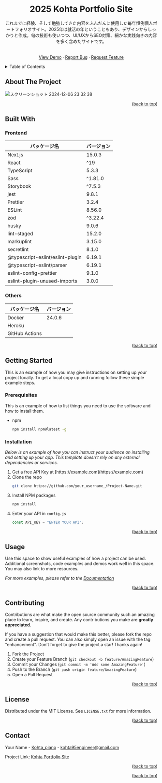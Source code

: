 <a name="readme-top"></a>

<!-- PROJECT LOGO -->
<br />
<div align="center">
  <a href="https://github.com/kohta9521/Portfolio_Kohta">
    <!-- <img width="300" alt="スクリーンショット 2023-11-15 10 19 50" src="https://github.com/kohta9521/kokogohan/assets/100065508/0fdfbcdc-ecde-4cc3-99ba-cb8fd63c0337"> -->

  </a>

  <h1 align="center">2025 Kohta Portfolio Site</h3>

  <p align="center">
これまでに経験、そして勉強してきた内容をふんだんに使用した毎年恒例個人ポートフォリオサイト。2025年は就活の年ということもあり、デザインからしっかりと作成。旬の技術も使いつつ、UI/UXからSEO対策、細かな実践向きの内容を多く含めたサイトです。
    <br />
    <br />
    <br />
    <a href="https://github.com/kohta9521/Portfolio_Kohta">View Demo</a>
    ·
    <a href="https://github.com/kohta9521/Portfolio_Kohta/issues">Report Bug</a>
    ·
    <a href="https://github.com/kohta9521/Portfolio_Kohta/issues">Request Feature</a>
  </p>
</div>

<!-- TABLE OF CONTENTS -->
<details>
  <summary>Table of Contents</summary>
  <ol>
    <li>
      <a href="#about-the-project">About The Project</a>
      <ul>
        <li><a href="#built-with">Built With</a></li>
      </ul>
    </li>
    <li>
      <a href="#getting-started">Getting Started</a>
      <ul>
        <li><a href="#prerequisites">Prerequisites</a></li>
        <li><a href="#installation">Installation</a></li>
      </ul>
    </li>
    <li><a href="#usage">Usage</a></li>
    <li><a href="#roadmap">Roadmap</a></li>
    <li><a href="#contributing">Contributing</a></li>
    <li><a href="#license">License</a></li>
    <li><a href="#contact">Contact</a></li>
    <li><a href="#acknowledgments">Acknowledgments</a></li>
  </ol>
</details>

<!-- ABOUT THE PROJECT -->

## About The Project
![スクリーンショット 2024-12-06 23 32 38](https://github.com/user-attachments/assets/ff9643ac-2140-4fc3-bc77-a9239e7ef159)

<p align="right">(<a href="#readme-top">back to top</a>)</p>

## Built With

### Frontend

| パッケージ名                     | バージョン |
| -------------------------------- | ---------- |
| Next.js                          | 15.0.3     |
| React                            | ^19        |
| TypeScript                       | 5.3.3      |
| Sass                             | ^1.81.0    |
| Storybook                        | ^7.5.3     |
| jest                             | 9.8.1      |
| Prettier                         | 3.2.4      |
| ESLint                           | 8.56.0     |
| zod                              | ^3.22.4    |
| husky                            | 9.0.6      |
| lint-staged                      | 15.2.0     |
| markuplint                       | 3.15.0     |
| secretlint                       | 8.1.0      |
| @typescript-eslint/eslint-plugin | 6.19.1     |
| @typescript-eslint/parser        | 6.19.1     |
| eslint-config-prettier           | 9.1.0      |
| eslint-plugin-unused-imports     | 3.0.0      |


### Others

| パッケージ名   | バージョン |
| -------------- | ---------- |
| Docker         | 24.0.6     |
| Heroku         |            |
| GitHub Actions |            |

<p align="right">(<a href="#readme-top">back to top</a>)</p>

<!-- GETTING STARTED -->

## Getting Started

This is an example of how you may give instructions on setting up your project locally.
To get a local copy up and running follow these simple example steps.

### Prerequisites

This is an example of how to list things you need to use the software and how to install them.

- npm
  ```sh
  npm install npm@latest -g
  ```

### Installation

_Below is an example of how you can instruct your audience on installing and setting up your app. This template doesn't rely on any external dependencies or services._

1. Get a free API Key at [https://example.com](https://example.com)
2. Clone the repo
   ```sh
   git clone https://github.com/your_username_/Project-Name.git
   ```
3. Install NPM packages
   ```sh
   npm install
   ```
4. Enter your API in `config.js`
   ```js
   const API_KEY = "ENTER YOUR API";
   ```

<p align="right">(<a href="#readme-top">back to top</a>)</p>

<!-- USAGE EXAMPLES -->

## Usage

Use this space to show useful examples of how a project can be used. Additional screenshots, code examples and demos work well in this space. You may also link to more resources.

_For more examples, please refer to the [Documentation](https://example.com)_

<p align="right">(<a href="#readme-top">back to top</a>)</p>

<!-- CONTRIBUTING -->

## Contributing

Contributions are what make the open source community such an amazing place to learn, inspire, and create. Any contributions you make are **greatly appreciated**.

If you have a suggestion that would make this better, please fork the repo and create a pull request. You can also simply open an issue with the tag "enhancement".
Don't forget to give the project a star! Thanks again!

1. Fork the Project
2. Create your Feature Branch (`git checkout -b feature/AmazingFeature`)
3. Commit your Changes (`git commit -m 'Add some AmazingFeature'`)
4. Push to the Branch (`git push origin feature/AmazingFeature`)
5. Open a Pull Request

<p align="right">(<a href="#readme-top">back to top</a>)</p>

<!-- LICENSE -->

## License

Distributed under the MIT License. See `LICENSE.txt` for more information.

<p align="right">(<a href="#readme-top">back to top</a>)</p>

<!-- CONTACT -->

## Contact

Your Name - [Kohta_piano](https://twitter.com/kohta_piano) - kohta95engineer@gmail.com

Project Link: [Kohta Portfolio Site](https://kokogohan-pn6107g7s-kohta9521s-projects.vercel.app/)

<p align="right">(<a href="#readme-top">back to top</a>)</p>

<p align="right">(<a href="#readme-top">back to top</a>)</p>
